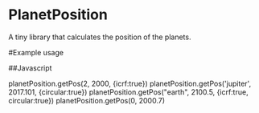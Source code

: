 # PlanetPosition
A tiny library that calculates the position of the planets. 

#Example usage

##Javascript

planetPosition.getPos(2, 2000, {icrf:true})
planetPosition.getPos('jupiter', 2017.101, {circular:true})
planetPosition.getPos("earth", 2100.5, {icrf:true, circular:true})
planetPosition.getPos(0, 2000.7)